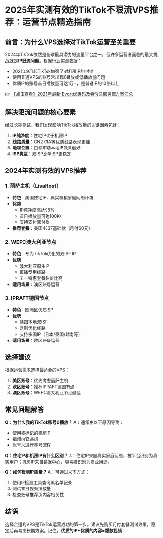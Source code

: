 # 2025年实测有效的TikTok不限流VPS推荐：运营节点精选指南

## 前言：为什么VPS选择对TikTok运营至关重要

2024年TikTok依然是全球最具潜力的流量平台之一，但许多运营者面临的最大挑战就是**IP限流问题**。根据行业实测数据：

- 2021年9月起TikTok加强了对机房IP的封锁
- 使用普通VPS的账号常出现0播放或低播放量问题
- 优质IP的账号首日播放量可达1万+，是普通IP的10倍以上

👉 [【点击查看】2025年最新 Evoxt优惠码及特价云服务器方案汇总](https://bit.ly/evoxt)

## 解决限流问题的核心要素

经过长期测试，我们发现影响TikTok播放量的关键因素包括：

1. **IP纯净度**：住宅IP优于机房IP
2. **线路质量**：CN2 GIA等优质线路表现更佳
3. **地理位置**：目标市场本地IP效果最好
4. **ISP类型**：双ISP比单ISP更稳定

## 2024年实测有效的VPS推荐

### 1. 丽萨主机（LisaHost）
- **特色**：美国住宅IP，真实模拟家庭网络环境
- **优势**：
  - IP纯净度高达98%
  - 首日播放量可达100K+
  - 支持支付宝付款
- **推荐套餐**：美国4837基础款（月付60元）

### 2. WEPC澳大利亚节点
- **特色**：专为TikTok优化的双ISP IP
- **优势**：
  - 澳大利亚原生IP
  - 直播专用线路
  - 五一特惠套餐性价比高
- **适用场景**：澳区账号运营

### 3. IPRAFT德国节点
- **特色**：欧洲区优质ISP
- **优势**：
  - 德国本地双ISP
  - 定制优化线路
  - 支持多国IP（日本/泰国/越南等）
- **适用场景**：欧区账号运营

## 选择建议

根据运营需求选择最适合的VPS：

1. **美区账号**：优先考虑丽萨主机
2. **欧区账号**：推荐IPRAFT德国节点
3. **澳区账号**：WEPC澳大利亚节点最佳

## 常见问题解答

**Q：为什么我的TikTok账号0播放？**
A：通常由以下原因导致：
- 使用被标记的机房IP
- 视频内容违规
- 账号未进行养号流程

**Q：住宅IP和机房IP有什么区别？**
A：住宅IP来自真实家庭网络，被平台识别为真实用户；机房IP来自数据中心，容易被识别为商业用途。

**Q：如何检测IP质量？**
A：可通过以下方式：
1. 使用IP检测工具查询黑名单记录
2. 测试首日视频播放量
3. 检查账号推荐页内容相关性

## 结语

选择合适的VPS是TikTok运营成功的第一步。建议先购买月付套餐测试效果，稳定后再考虑长期方案。记住，**优质的IP+优质的内容=爆款视频**！